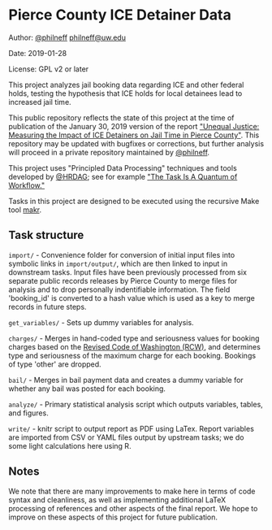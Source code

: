 # Pierce County ICE Detainer Data

Author: [@philneff](https://github.com/philneff) philneff@uw.edu

Date: 2019-01-28

License: GPL v2 or later

This project analyzes jail booking data regarding ICE and other federal holds, testing the hypothesis that ICE holds for local detainees lead to increased jail time.

This public repository reflects the state of this project at the time of publication of the January 30, 2019 version of the report ["Unequal Justice: Measuring the Impact of ICE Detainers on Jail Time in Pierce County"](https://jsis.washington.edu/humanrights/uwchr-pierce-county-ice-detainers-final/). This repository may be updated with bugfixes or corrections, but further analysis will proceed in a private repository maintained by [@philneff](https://github.com/philneff).

This project uses "Principled Data Processing" techniques and tools developed by [@HRDAG](https://github.com/HRDAG); see for example ["The Task Is A Quantum of Workflow."](https://hrdag.org/2016/06/14/the-task-is-a-quantum-of-workflow/)

Tasks in this project are designed to be executed using the recursive Make tool [makr](https://github.com/hrdag/makr).

## Task structure

`import/` - Convenience folder for conversion of initial input files into symbolic links in `import/output/`, which are then linked to input in downstream tasks. Input files have been previously processed from six separate public records releases by Pierce County to merge files for analysis and to drop personally indentifiable information. The field 'booking_id' is converted to a hash value which is used as a key to merge records in future steps.

`get_variables/` - Sets up dummy variables for analysis.

`charges/` - Merges in hand-coded type and seriousness values for booking charges based on the [Revised Code of Washington (RCW)](https://apps.leg.wa.gov/rcw/), and determines type and seriousness of the maximum charge for each booking. Bookings of type 'other' are dropped.

`bail/` - Merges in bail payment data and creates a dummy variable for whether any bail was posted for each booking.

`analyze/` - Primary statistical analysis script which outputs variables, tables, and figures.

`write/` - knitr script to output report as PDF using LaTex. Report variables are imported from CSV or YAML files output by upstream tasks; we do some light calculations here using R.

## Notes

We note that there are many improvements to make here in terms of code syntax and cleanliness, as well as implementing additional LaTeX processing of references and other aspects of the final report. We hope to improve on these aspects of this project for future publication.
